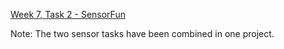 <a href="https://github.com/HackBulgaria/Android-1/tree/master/week7/2-SensorFun">Week 7, Task 2 - SensorFun<a>

Note: The two sensor tasks have been combined in one project.

